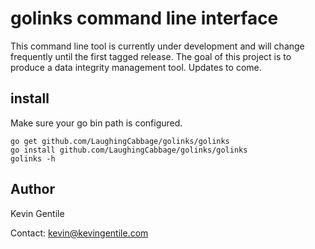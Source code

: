 # golinks command line interface
This command line tool is currently under development and will change frequently until the first tagged release. The goal of this project is to produce a data integrity management tool. Updates to come.

## install
Make sure your go bin path is configured.

    go get github.com/LaughingCabbage/golinks/golinks
    go install github.com/LaughingCabbage/golinks/golinks
    golinks -h
    
## Author
Kevin Gentile

Contact: kevin@kevingentile.com

